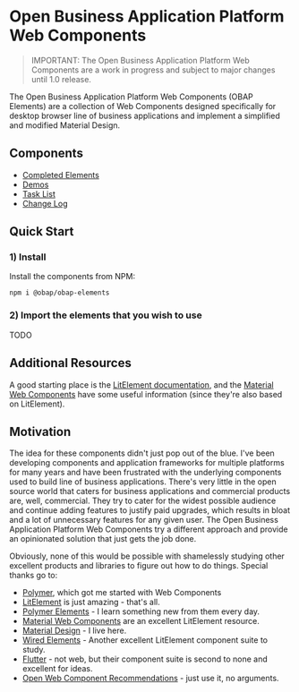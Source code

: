 # Open Business Application Platform Web Components

> IMPORTANT: The Open Business Application Platform Web Components are a work in progress and subject to major changes until 1.0 release.

The Open Business Application Platform Web Components (OBAP Elements) are a collection of Web Components designed specifically for desktop browser line of business applications and implement a simplified and modified Material Design.

## Components

* [Completed Elements](docs/COMPONENTS.md)
* [Demos](https://openbap.github.io/demo/)
* [Task List](TASKS.md)
* [Change Log](CHAMGELOG.md)

## Quick Start

### 1) Install

Install the components from NPM:

```
npm i @obap/obap-elements
```

### 2) Import the elements that you wish to use

TODO

## Additional Resources

A good starting place is the [LitElement documentation](https://lit-element.polymer-project.org/), and the [Material Web Components](https://github.com/material-components/material-components-web-components) have some useful information (since they're also based on LitElement).

## Motivation

The idea for these components didn't just pop out of the blue. I've been developing components and application frameworks for multiple platforms for many years and have been frustrated with the underlying components used to build line of business applications. There's very little in the open source world that caters for business applications and commercial products are, well, commercial. They try to cater for the widest possible audience and continue adding features to justify paid upgrades, which results in bloat and a lot of unnecessary features for any given user. The Open Business Application Platform Web Components try a different approach and provide an opinionated solution that just gets the job done.

Obviously, none of this would be possible with shamelessly studying other excellent products and libraries to figure out how to do things. Special thanks go to:

* [Polymer](https://polymer-library.polymer-project.org/), which got me started with Web Components
* [LitElement](https://lit-element.polymer-project.org/) is just amazing - that's all.
* [Polymer Elements](https://www.webcomponents.org/author/PolymerElements) - I learn something new from them every day.
* [Material Web Components](https://github.com/material-components/material-components-web-components) are an excellent LitElement resource.
* [Material Design](https://material.io/design) - I live here.
* [Wired Elements](https://wiredjs.com/) - Another excellent LitElement component suite to study.
* [Flutter](https://flutter.dev/) - not web, but their component suite is second to none and excellent for ideas.
* [Open Web Component Recommendations](https://open-wc.org/) - just use it, no arguments.
